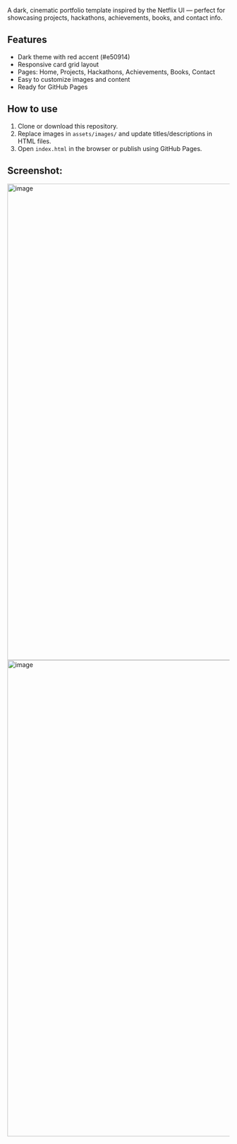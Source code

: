A dark, cinematic portfolio template inspired by the Netflix UI — perfect for showcasing projects, hackathons, achievements, books, and contact info.

## Features
- Dark theme with red accent (#e50914)
- Responsive card grid layout
- Pages: Home, Projects, Hackathons, Achievements, Books, Contact
- Easy to customize images and content
- Ready for GitHub Pages

## How to use
1. Clone or download this repository.
2. Replace images in `assets/images/` and update titles/descriptions in HTML files.
3. Open `index.html` in the browser or publish using GitHub Pages.

## Screenshot:
<img width="1920" height="1080" alt="image" src="https://github.com/user-attachments/assets/50d6a5d7-7ab5-448f-974b-e1181e774cfb" />
<img width="1920" height="1080" alt="image" src="https://github.com/user-attachments/assets/344756d1-1e14-4709-afc9-ba988a2f6723" />

